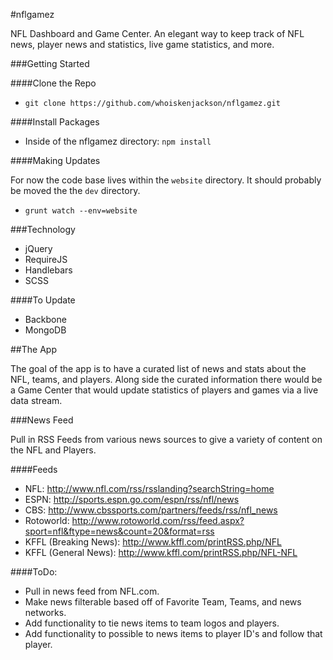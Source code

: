 #nflgamez

NFL Dashboard and Game Center. An elegant way to keep track of NFL news, player news and statistics, live game statistics, and more.

###Getting Started

####Clone the Repo

* `git clone https://github.com/whoiskenjackson/nflgamez.git`

####Install Packages

* Inside of the nflgamez directory: `npm install`

####Making Updates

For now the code base lives within the `website` directory. It should probably be moved the the `dev` directory.

* `grunt watch --env=website`

###Technology

* jQuery
* RequireJS
* Handlebars
* SCSS

####To Update

* Backbone
* MongoDB

##The App

The goal of the app is to have a curated list of news and stats about the NFL, teams, and players. Along side the curated information there would be a Game Center that would update statistics of players and games via a live data stream.

###News Feed

Pull in RSS Feeds from various news sources to give a variety of content on the NFL and Players.

####Feeds

* NFL: http://www.nfl.com/rss/rsslanding?searchString=home
* ESPN: http://sports.espn.go.com/espn/rss/nfl/news
* CBS: http://www.cbssports.com/partners/feeds/rss/nfl_news
* Rotoworld: http://www.rotoworld.com/rss/feed.aspx?sport=nfl&ftype=news&count=20&format=rss
* KFFL (Breaking News): http://www.kffl.com/printRSS.php/NFL
* KFFL (General News): http://www.kffl.com/printRSS.php/NFL-NFL

####ToDo:

* Pull in news feed from NFL.com.
* Make news filterable based off of Favorite Team, Teams, and news networks.
* Add functionality to tie news items to team logos and players.
* Add functionality to possible to news items to player ID's and follow that player.

